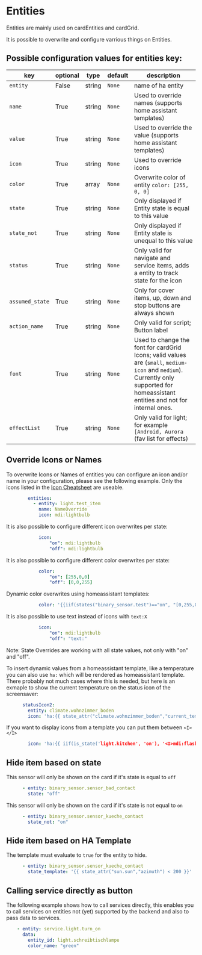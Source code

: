 # Entities

Entities are mainly used on cardEntities and cardGrid.

It is possible to overwrite and configure varrious things on Entities.

## Possible configuration values for entities key:

key | optional | type | default | description
-- | -- | -- | -- | --
`entity` | False | string | `None` | name of ha entity
`name` | True | string | `None` | Used to override names (supports home assistant templates)
`value` | True | string | `None` | Used to override the value (supports home assistant templates)
`icon` | True | string | `None` | Used to override icons
`color` | True | array | `None` | Overwrite color of entity `color: [255, 0, 0]`
`state` | True | string | `None` | Only displayed if Entity state is equal to this value
`state_not` | True | string | `None` | Only displayed if Entity state is unequal to this value
`status` | True | string | `None` | Only valid for navigate and service items, adds a entity to track state for the icon
`assumed_state` | True | string | `None` | Only for cover items, up, down and stop buttons are always shown
`action_name` | True | string | `None` | Only valid for script; Button label
`font` | True | string | `None` | Used to change the font for cardGrid Icons; valid values are (`small`, `medium-icon` and `medium`). Currently only supported for homeassistant entities and not for internal ones.
`effectList` | True | string | `None` | Only valid for light; for example `[Android, Aurora` (fav list for effects)


## Override Icons or Names

To overwrite Icons or Names of entities you can configure an icon and/or name in your configuration, please see the following example.
Only the icons listed in the [Icon Cheatsheet](https://docs.nspanel.pky.eu/icon-cheatsheet.html) are useable.

```yaml
        entities:
          - entity: light.test_item
            name: NameOverride
            icon: mdi:lightbulb
```

It is also possible to configure different icon overwrites per state:

```yaml
            icon:
                "on": mdi:lightbulb
                "off": mdi:lightbulb
```

It is also possible to configure different color overwrites per state:

```yaml
            color:
                "on": [255,0,0]
                "off": [0,0,255]
```
Dynamic color overwrites using homeassistant templates:

```yaml
            color: '{{iif(states("binary_sensor.test")=="on", "[0,255,0]", "[255,165,0]")}}'
```

It is also possible to use text instead of icons with `text:X`

```yaml
            icon:
                "on": mdi:lightbulb
                "off": "text:"
```

Note: State Overrides are working with all state values, not only with "on" and "off".


To insert dynamic values from a homeassistant template, like a temperature you can also use `ha:` which will be rendered as homeassistant template.
There probably not much cases where this is needed, but here is an exmaple to show the current temperature on the status icon of the screensaver:

```yaml
      statusIcon2:
        entity: climate.wohnzimmer_boden
        icon: 'ha:{{ state_attr("climate.wohnzimmer_boden","current_temperature")}}'
```

If you want to display icons from a template you can put them between `<I></I>`

```yaml
        icon: 'ha:{{ iif(is_state('light.kitchen', 'on'), '<I>mdi:flashlight</I>', '<I>mdi:flashlight-off</I>') }}'
```

## Hide item based on state

This sensor will only be shown on the card if it's state is equal to `off`

```yaml
      - entity: binary_sensor.sensor_bad_contact
        state: "off"
```

This sensor will only be shown on the card if it's state is not equal to `on`

```yaml
      - entity: binary_sensor.sensor_kueche_contact
        state_not: "on"
```

## Hide item based on HA Template

The template must evaluate to `true` for the entity to hide.

```yaml
      - entity: binary_sensor.sensor_kueche_contact
        state_template: '{{ state_attr("sun.sun","azimuth") < 200 }}'
```

## Calling service directly as button

The following example shows how to call services directly, this enables you to call services on entities not (yet) supported by the backend and also to pass data to services.

```yaml
    - entity: service.light.turn_on
      data:
        entity_id: light.schreibtischlampe
        color_name: "green"
```

